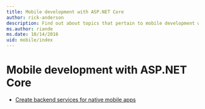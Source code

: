```yaml
---
title: Mobile development with ASP.NET Core
author: rick-anderson
description: Find out about topics that pertain to mobile development with ASP.NET Core.
ms.author: riande
ms.date: 10/14/2016
uid: mobile/index
---
```

# Mobile development with ASP.NET Core

* [Create backend services for native mobile apps](native-mobile-backend.md)
